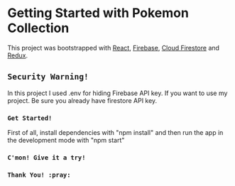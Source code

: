 # Getting Started with Pokemon Collection

This project was bootstrapped with [React](https://reactjs.org),
[Firebase](https://firebase.google.com),
[Cloud Firestore](https://firebase.google.com/docs/firestore) and [Redux](https://redux.js.org).

## `Security Warning!`

In this project I used .env for hiding Firebase API key. If you want to use my project. Be sure you already have firestore API key.

### `Get Started! `
First of all, install dependencies with "npm install" and then run the app in the development mode with "npm start"

### `C'mon! Give it a try!`
### `Thank You! :pray:`
